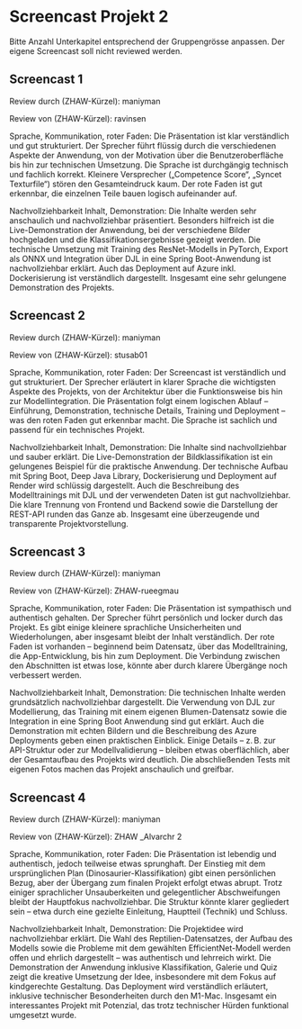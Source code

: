 ﻿# Screencast Projekt 2

Bitte Anzahl Unterkapitel entsprechend der Gruppengrösse anpassen. Der eigene Screencast soll nicht reviewed werden.

## Screencast 1

Review durch (ZHAW-Kürzel): maniyman

Review von (ZHAW-Kürzel): ravinsen

Sprache, Kommunikation, roter Faden:
Die Präsentation ist klar verständlich und gut strukturiert. Der Sprecher führt flüssig durch die verschiedenen Aspekte der Anwendung, von der Motivation über die Benutzeroberfläche bis hin zur technischen Umsetzung. Die Sprache ist durchgängig technisch und fachlich korrekt. Kleinere Versprecher („Competence Score“, „Syncet Texturfile“) stören den Gesamteindruck kaum. Der rote Faden ist gut erkennbar, die einzelnen Teile bauen logisch aufeinander auf.

Nachvollziehbarkeit Inhalt, Demonstration:
Die Inhalte werden sehr anschaulich und nachvollziehbar präsentiert. Besonders hilfreich ist die Live-Demonstration der Anwendung, bei der verschiedene Bilder hochgeladen und die Klassifikationsergebnisse gezeigt werden. Die technische Umsetzung mit Training des ResNet-Modells in PyTorch, Export als ONNX und Integration über DJL in eine Spring Boot-Anwendung ist nachvollziehbar erklärt. Auch das Deployment auf Azure inkl. Dockerisierung ist verständlich dargestellt. Insgesamt eine sehr gelungene Demonstration des Projekts.


## Screencast 2

Review durch (ZHAW-Kürzel): maniyman

Review von (ZHAW-Kürzel): stusab01

Sprache, Kommunikation, roter Faden:
Der Screencast ist verständlich und gut strukturiert. Der Sprecher erläutert in klarer Sprache die wichtigsten Aspekte des Projekts, von der Architektur über die Funktionsweise bis hin zur Modellintegration. Die Präsentation folgt einem logischen Ablauf – Einführung, Demonstration, technische Details, Training und Deployment – was den roten Faden gut erkennbar macht. Die Sprache ist sachlich und passend für ein technisches Projekt.

Nachvollziehbarkeit Inhalt, Demonstration:
Die Inhalte sind nachvollziehbar und sauber erklärt. Die Live-Demonstration der Bildklassifikation ist ein gelungenes Beispiel für die praktische Anwendung. Der technische Aufbau mit Spring Boot, Deep Java Library, Dockerisierung und Deployment auf Render wird schlüssig dargestellt. Auch die Beschreibung des Modelltrainings mit DJL und der verwendeten Daten ist gut nachvollziehbar. Die klare Trennung von Frontend und Backend sowie die Darstellung der REST-API runden das Ganze ab. Insgesamt eine überzeugende und transparente Projektvorstellung.

## Screencast 3

Review durch (ZHAW-Kürzel): maniyman

Review von (ZHAW-Kürzel): ZHAW-rueegmau

Sprache, Kommunikation, roter Faden:
Die Präsentation ist sympathisch und authentisch gehalten. Der Sprecher führt persönlich und locker durch das Projekt. Es gibt einige kleinere sprachliche Unsicherheiten und Wiederholungen, aber insgesamt bleibt der Inhalt verständlich. Der rote Faden ist vorhanden – beginnend beim Datensatz, über das Modelltraining, die App-Entwicklung, bis hin zum Deployment. Die Verbindung zwischen den Abschnitten ist etwas lose, könnte aber durch klarere Übergänge noch verbessert werden.

Nachvollziehbarkeit Inhalt, Demonstration:
Die technischen Inhalte werden grundsätzlich nachvollziehbar dargestellt. Die Verwendung von DJL zur Modellierung, das Training mit einem eigenen Blumen-Datensatz sowie die Integration in eine Spring Boot Anwendung sind gut erklärt. Auch die Demonstration mit echten Bildern und die Beschreibung des Azure Deployments geben einen praktischen Einblick. Einige Details – z. B. zur API-Struktur oder zur Modellvalidierung – bleiben etwas oberflächlich, aber der Gesamtaufbau des Projekts wird deutlich. Die abschließenden Tests mit eigenen Fotos machen das Projekt anschaulich und greifbar.

## Screencast 4

Review durch (ZHAW-Kürzel): maniyman

Review von (ZHAW-Kürzel): ZHAW _Alvarchr 2

Sprache, Kommunikation, roter Faden:
Die Präsentation ist lebendig und authentisch, jedoch teilweise etwas sprunghaft. Der Einstieg mit dem ursprünglichen Plan (Dinosaurier-Klassifikation) gibt einen persönlichen Bezug, aber der Übergang zum finalen Projekt erfolgt etwas abrupt. Trotz einiger sprachlicher Unsauberkeiten und gelegentlicher Abschweifungen bleibt der Hauptfokus nachvollziehbar. Die Struktur könnte klarer gegliedert sein – etwa durch eine gezielte Einleitung, Hauptteil (Technik) und Schluss.

Nachvollziehbarkeit Inhalt, Demonstration:
Die Projektidee wird nachvollziehbar erklärt. Die Wahl des Reptilien-Datensatzes, der Aufbau des Modells sowie die Probleme mit dem gewählten EfficientNet-Modell werden offen und ehrlich dargestellt – was authentisch und lehrreich wirkt. Die Demonstration der Anwendung inklusive Klassifikation, Galerie und Quiz zeigt die kreative Umsetzung der Idee, insbesondere mit dem Fokus auf kindgerechte Gestaltung. Das Deployment wird verständlich erläutert, inklusive technischer Besonderheiten durch den M1-Mac. Insgesamt ein interessantes Projekt mit Potenzial, das trotz technischer Hürden funktional umgesetzt wurde.
